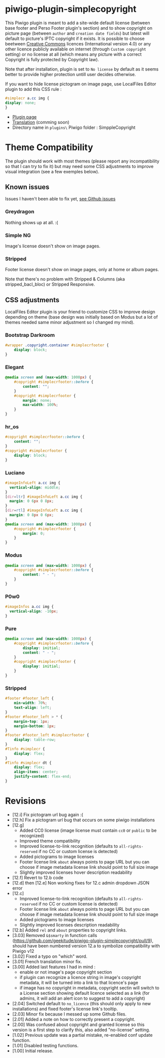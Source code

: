 # piwigo-plugin-simplecopyright

This Piwigo plugin is meant to add a site-wide default license (between base footer and Perso Footer plugin's section) and to show copyright on picture page (between ```author``` and ```creation date fields```) but latest will default to picture's IPTC copyright if it exists. It is possible to choose beetween [Creative Commons](https://creativecommons.org/licenses/) licences (International version 4.0) or any other licence publicly available on internet (through ```Custom copyright``` setting) or no license at all (which means any picture with a correct Copyright is fully protected by Copyright law).

Note that after installation, plugin is set to ```No license``` by default as it seems better to provide higher protection untill user decides otherwise.

If you want to hide license pictogram on image page, use LocalFiles Editor plugin to add this CSS rule :
```css
#simplecr a.cc img {
display: none;
}
```

* [Plugin page](https://piwigo.org/ext/extension_view.php?eid=839)
* [Translation](https://piwigo.org/translate/project.php?project=simplecopyright) (comming soon)
* Directory name in `plugins\` Piwigo folder : SimppleCopyright

# Theme Compatibility

The plugin should work with most themes (please report any incompatibility so that I can try to fix it) but may need some CSS adjustments to improve visual integration (see a few exemples below).

## Known issues

Issues I haven't been able to fix yet, [see Github issues](https://github.com/geekitude/piwigo-plugin-simplecopyright/issues)

### Greydragon

Nothing shows up at all. :(

### Simple NG

Image's license doesn't show on image pages.

### Stripped

Footer license doesn't show on image pages, only at home or album pages.

Note that there's no problem with Stripped & Columns (aka stripped_bacl_bloc) or Stripped Responsive.

## CSS adjustments

LocalFiles Editor plugin is your friend to customize CSS to improve design depending on theme (base design was initially based on Modus but a lot of themes needed same minor adjustment so I changed my mind).

### Bootstrap Darkroom

```css
#wrapper .copyright.container #simplecrfooter {
    display: block;
}
```

### Elegant

```css
@media screen and (max-width: 1000px) {
    #copyright #simplecrfooter::before {
        content: "";
    }
    #copyright #simplecrfooter {
        margin: none;
        max-width: 100%;
    }
}
```

### hr_os

```css
#copyright #simplecrfooter::before {
    content: "";
}
#copyright #simplecrfooter {
    display: block;
}
```

###  Luciano

```css
#imageInfoLeft a.cc img {
  vertical-align: middle;
}
[dir=ltr] #imageInfoLeft a.cc img {
  margin: 0 6px 0 8px;
}
[dir=rtl] #imageInfoLeft a.cc img {
  margin: 0 8px 0 6px;
}
@media screen and (max-width: 1000px) {
    #copyright #simplecrfooter {
        margin: 0;
    }
}
```

###  Modus

```css
@media screen and (max-width: 1000px) {
    #copyright #simplecrfooter::before {
        content: " - ";
    }
}
```

###  P0w0

```css
#imageInfos a.cc img {
  vertical-align: -10px;
}
```

###  Pure

```css
@media screen and (max-width: 1000px) {
    #copyright #simplecrfooter::before {
        display: initial;
        content: " - ";
    }
    #copyright #simplecrfooter {
        display: initial;
    }
}
```

### Stripped

```css
#footer #footer_left {
    min-width: 70%;
    text-align: left;
}
#footer #footer_left > * {
    margin-top: 1px;
    margin-bottom: 1px;
}
#footer #footer_left #simplecrfooter {
    display: table-row;
}
#Tinfo #simplecr {
    display: flex;
}
#Tinfo #simplecr dt {
    display: flex;
    align-items: center;
    justify-content: flex-end;
}
```

# Revisions

* [12.i] Fix pictogram url bug again :(
* [12.h] Fix a pictogram url bug that occurs on some piwigo installations
* [12.g]
  * Added CC0 license (image license must contain `cc0` or `public` to be recognized)
  * Improved theme compatibility
  * Improved license-to-link recognition (defaults to `all-rights-reserved` if no CC or custom license is detected)
  * Added pictograms to image licenses
  * Footer license link `about` always points to page URL but you can choose if image metadata license link should point to full size image
  * Slightly improved licenses hover description readability
* [12.f] Revert to 12.b code
* [12.d] then [12.e] Non working fixes for 12.c admin dropdown JSON error
* [12.c]
  * Improved license-to-link recognition (defaults to `all-rights-reserved` if no CC or custom license is detected)
  * Footer license link `about` always points to page URL but you can choose if image metadata license link should point to full size image
  * Added pictograms to image licenses
  * Slightly improved licenses description readability
* [12.b] Added `rel` and `about` properties to copyright links.
* [3.03] Removed `&$smarty` in function calls (https://github.com/geekitude/piwigo-plugin-simplecopyright/pull/9), should have been numbered version 12.a to symbolize compatibility with Piwigo v12
* [3.02] Fixed a typo on "which" word.
* [3.01] French translation minor fix.
* [3.00] Added last features I had in mind :
  * enable or not image's page copyright section
  * if plugin can recognize a licence string in image's copyright metadata, it will be turned into a link to that licence's page
  * if image has no copyright in metadata, copyright sectin will switch to a License section showing default licence selected as a link (for admins, it will add an alert icon to suggest to add a copyright)
* [2.04] Switched default to `no_licence` (this should only apply to new installations) and fixed footer's license link's tooltip.
* [2.03] Minor fix because I messed up some Github files.
* [2.01] Added a note on how to correctly present a copyright.
* [2.00] Was confused about copyright and granted license so this version is a first step to clarify this, also added "no-license" setting.
* [1.02] Previous update was a partial mistake, re-enabled conf update function.
* [1.01] Disabled testing functions.
* [1.00] Initial release.
